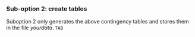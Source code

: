 ### Sub-option 2: create tables
Suboption 2 only generates the above contingency tables and stores them in the file *yourdata*`.TAB`
